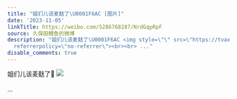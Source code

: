 ```yaml
---
title: "姐们儿该麦麸了\U0001F6AC [图片]"
date: '2023-11-05'
linkTitle: https://weibo.com/5286768287/NrdGqpRpF
source: 久保田鲤鱼的微博
description: "姐们儿该麦麸了\U0001F6AC <img style=\"\" src=\"https://tvax3.sinaimg.cn/large/005LMJWfgy1hjkp2rezjaj30sg0r2dim.jpg\"
  referrerpolicy=\"no-referrer\"><br><br> ..."
disable_comments: true
---
```

姐们儿该麦麸了🚬 <img style="" src="https://tvax3.sinaimg.cn/large/005LMJWfgy1hjkp2rezjaj30sg0r2dim.jpg" referrerpolicy="no-referrer"><br><br> ...